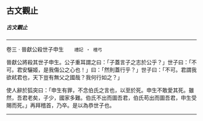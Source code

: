 

## 古文觀止

##### 古文觀止

* * *

卷三 ‧ 晉獻公殺世子申生　　`禮記 ‧ 檀弓`

晉獻公將殺其世子申生。公子重耳謂之曰：「子蓋言子之志於公乎？」世子曰：「不可。君安驪姬，是我傷公之心也！」曰：「然則蓋行乎？」世子曰：「不可。君謂我欲弒君也，天下豈有無父之國哉？我何行如之？」

使人辭於狐突曰：「申生有罪，不念伯氏之言也，以至於死。申生不敢愛其死。雖然，吾君老矣，子少，國家多難。伯氏不出而圖吾君，伯氏苟出而圖吾君，申生受賜而死。」再拜稽首，乃卒。是以為恭世子也。

* * *

